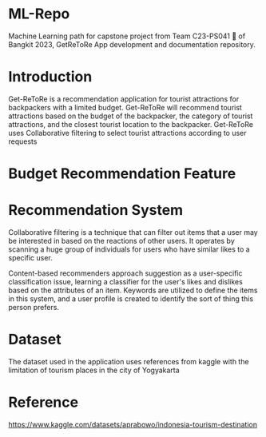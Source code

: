 # ML-Repo
Machine Learning path for capstone project from Team C23-PS041 🙌 of Bangkit 2023, GetReToRe App development and documentation repository.

# Introduction
Get-ReToRe is a recommendation application for tourist attractions for backpackers with a limited budget. Get-ReToRe will recommend tourist attractions based on the budget of the backpacker, the category of tourist attractions, and the closest tourist location to the backpacker. Get-ReToRe uses Collaborative filtering to select tourist attractions according to user requests

# Budget Recommendation Feature

# Recommendation System
Collaborative filtering is a technique that can filter out items that a user may be interested in based on the reactions of other users. It operates by scanning a huge group of individuals for users who have similar likes to a specific user.

Content-based recommenders approach suggestion as a user-specific classification issue, learning a classifier for the user's likes and dislikes based on the attributes of an item. Keywords are utilized to define the items in this system, and a user profile is created to identify the sort of thing this person prefers.

# Dataset
The dataset used in the application uses references from kaggle with the limitation of tourism places in the city of Yogyakarta

# Reference
https://www.kaggle.com/datasets/aprabowo/indonesia-tourism-destination
